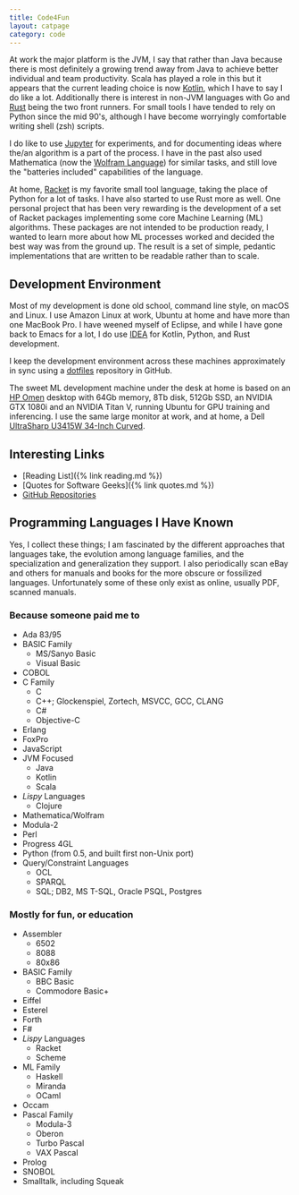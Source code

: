 ```yaml
---
title: Code4Fun
layout: catpage
category: code
---
```


At work the major platform is the JVM, I say that rather than Java because
there is most definitely a growing trend away from Java to achieve better
individual and team productivity. Scala has played a role in this but it
appears that the current leading choice is now [Kotlin](https://kotlinlang.org/),
which I have to say I do like a lot. Additionally there is interest in 
non-JVM languages with Go and [Rust](https://www.rust-lang.org/) being the 
two front runners. For small tools I have tended to rely on Python since 
the mid 90's, although I have become worryingly comfortable writing 
shell (zsh) scripts.

I do like to use [Jupyter](https://jupyter.org/) for experiments, and for 
documenting ideas where the/an algorithm is a part of the process. I have 
in the past also used Mathematica (now the [Wolfram Language](https://www.wolfram.com/language/)) 
for similar tasks, and still love the "batteries included" capabilities 
of the language. 

At home, [Racket](https://racket-lang.org/) is my favorite small tool 
language, taking the place of Python for a lot of tasks. I have also started
to use Rust more as well. One personal project that has been very rewarding
is the development of a set of Racket packages implementing some core
Machine Learning (ML) algorithms. These packages are not intended to be 
production ready, I wanted to learn more about how ML processes worked
and decided the best way was from the ground up. The result is a set of 
simple, pedantic implementations that are written to be readable rather
than to scale.

## Development Environment

Most of my development is done old school, command line style, on macOS 
and Linux. I use Amazon Linux at work, Ubuntu at home and have more than
one MacBook Pro. I have weened myself of Eclipse, and while I have gone back to
Emacs for a lot, I do use [IDEA](https://www.jetbrains.com/idea/) for Kotlin,
Python, and Rust development. 

I keep the development environment across these machines approximately in 
sync using a [dotfiles](https://github.com/johnstonskj/dotfiles) repository 
in GitHub.

The sweet ML development machine under the desk at home is based on an 
[HP Omen](https://store.hp.com/us/en/pdp/omen-desktop-pc-880-160se-2tb61av-1)
desktop with 64Gb memory, 8Tb disk, 512Gb SSD, an NVIDIA GTX 1080i and an
NVIDIA Titan V, running Ubuntu for GPU training and inferencing. I use the same 
large monitor at work, and at home, a Dell
[UltraSharp U3415W 34-Inch Curved](https://www.dell.com/en-us/shop/accessories/apd/210-adtr).

## Interesting Links

* [Reading List]({% link reading.md %})
* [Quotes for Software Geeks]({% link quotes.md %})
* [GitHub Repositories](https://github.com/johnstonskj?tab=repositories)

## Programming Languages I Have Known

Yes, I collect these things; I am fascinated by the different approaches that 
languages take, the evolution among language families, and the specialization
and generalization they support. I also periodically scan eBay and others for
manuals and books for the more obscure or fossilized languages. Unfortunately
some of these only exist as online, usually PDF, scanned manuals.

### Because someone paid me to

* Ada 83/95
* BASIC Family
  * MS/Sanyo Basic
  * Visual Basic
* COBOL
* C Family
  * C
  * C++; Glockenspiel, Zortech, MSVCC, GCC, CLANG
  * C#
  * Objective-C
* Erlang
* FoxPro
* JavaScript
* JVM Focused
  * Java
  * Kotlin
  * Scala
* _Lispy_ Languages
  * Clojure
* Mathematica/Wolfram
* Modula-2
* Perl
* Progress 4GL
* Python (from 0.5, and built first non-Unix port)
* Query/Constraint Languages
  * OCL
  * SPARQL
  * SQL; DB2, MS T-SQL, Oracle PSQL, Postgres

### Mostly for fun, or education

* Assembler
  * 6502
  * 8088
  * 80x86
* BASIC Family 
  * BBC Basic
  * Commodore Basic+
* Eiffel
* Esterel
* Forth
* F#
* _Lispy_ Languages
  * Racket
  * Scheme
* ML Family
  * Haskell
  * Miranda
  * OCaml
* Occam
* Pascal Family
  * Modula-3
  * Oberon
  * Turbo Pascal
  * VAX Pascal
* Prolog
* SNOBOL
* Smalltalk, including Squeak
